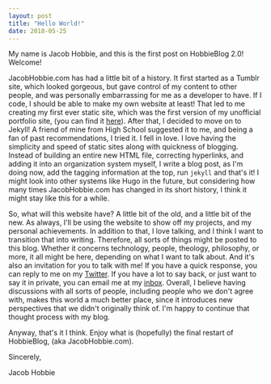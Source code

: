 ```yaml
---
layout: post
title: "Hello World!"
date: 2018-05-25
---
```


My name is Jacob Hobbie, and this is the first post on HobbieBlog 2.0!  Welcome!

JacobHobbie.com has had a little bit of a history. It first started as a Tumblr site, which looked gorgeous, but gave control of my content to other people, and was personally embarrassing for me as a developer to have. If I code, I should be able to make my own website at least! That led to me creating my first ever static site, which was the first version of my unofficial portfolio site, (you can find it [here](https://hobbiej.github.io/NewmanWebsite/)). After that, I decided to move on to Jekyll! A friend of mine from High School suggested it to me, and being a fan of past recommendations, I tried it. I fell in love. I love having the simplicity and speed of static sites along with quickness of blogging. Instead of building an entire new HTML file, correcting hyperlinks, and adding it into an organization system myself, I write a blog post, as I'm doing now, add the tagging information at the top, run `jekyll` and that's it! I might look into other systems like Hugo in the future, but considering how many times JacobHobbie.com has changed in its short history, I think it might stay like this for a while.

So, what will this website have? A little bit of the old, and a little bit of the new. As always, I'll be using the website to show off my projects, and my personal achievements. In addition to that, I love talking, and I think I want to transition that into writing. Therefore, all sorts of things might be posted to this blog. Whether it concerns technology, people, theology, philosophy, or more, it all might be here, depending on what I want to talk about. And it's also an invitation for you to talk with me! If you have a quick response, you can reply to me on my [Twitter](https://twitter.com/HobbieJacob). If you have a lot to say back, or just want to say it in private, you can email me at my [inbox](mailto:contact@jacobhobbie.com). Overall, I believe having discussions with all sorts of people, including people who we don't agree with, makes this world a much better place, since it introduces new perspectives that we didn't originally think of. I'm happy to continue that thought process with my blog.

Anyway, that's it I think. Enjoy what is (hopefully) the final restart of HobbieBlog, (aka JacobHobbie.com).

Sincerely,

Jacob Hobbie